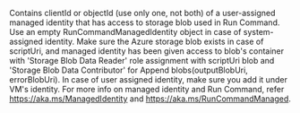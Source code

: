  Contains clientId or objectId (use only one, not both) of a user-assigned managed identity that has access to storage blob used in Run Command. Use an empty RunCommandManagedIdentity object in case of system-assigned identity. Make sure the Azure storage blob exists in case of scriptUri, and managed identity has been given access to blob's container with 'Storage Blob Data Reader' role assignment with scriptUri blob and 'Storage Blob Data Contributor' for Append blobs(outputBlobUri, errorBlobUri). In case of user assigned identity, make sure you add it under VM's identity. For more info on managed identity and Run Command, refer https://aka.ms/ManagedIdentity and https://aka.ms/RunCommandManaged.